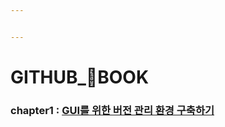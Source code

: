 ```yaml
---


---
```


<h1 id="github_📖book"><strong>GITHUB_📖BOOK</strong></h1>
<h3 id="chapter1--gui를-위한-버전-관리-환경-구축하기">chapter1 : <a href="https://github.com/gay0ung/TIL_note/blob/master/Git/chapter1.md">GUI를 위한 버전 관리 환경 구축하기</a></h3>


